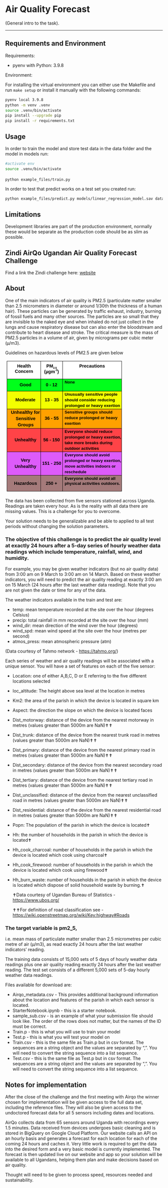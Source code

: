 # Air Quality Forecast

(General intro to the task).

---
## Requirements and Environment

Requirements:
- pyenv with Python: 3.9.8

Environment: 

For installing the virtual environment you can either use the Makefile and run `make setup` or install it manually with the following commands: 

```Bash
pyenv local 3.9.8
python -m venv .venv
source .venv/bin/activate
pip install --upgrade pip
pip install -r requirements.txt
```

## Usage

In order to train the model and store test data in the data folder and the model in models run:

```bash
#activate env
source .venv/bin/activate

python example_files/train.py  
```

In order to test that predict works on a test set you created run:

```bash
python example_files/predict.py models/linear_regression_model.sav data/X_test.csv data/y_test.csv
```

## Limitations

Development libraries are part of the production environment, normally these would be separate as the production code should be as slim as possible.

## Zindi AirQo Ugandan Air Quality Forecast Challenge

Find a link the Zindi challenge here:
[website](https://zindi.africa/competitions/airqo-ugandan-air-quality-forecast-challenge)

## About

One of the main indicators of air quality is PM2.5 (particulate matter smaller than 2.5 micrometers in diameter or around 1/30th the thickness of a human hair). These particles can be generated by traffic exhaust, industry, burning of fossil fuels and many other sources. The particles are so small that they are invisible to the naked eye and when inhaled do not just collect in the lungs and cause respiratory disease but can also enter the bloodstream and contribute to heart disease and stroke. The critical measure is the mass of PM2.5 particles in a volume of air, given by micrograms per cubic meter (µ/m3).

Guidelines on hazardous levels of PM2.5 are given below

!["Guidelines"](/images/guidelines.png?raw=true "Guidelines")

The data has been collected from five sensors stationed across Uganda. Readings are taken every hour. As is the reality with all data there are missing values. This is a challenge for you to overcome.

Your solution needs to be generalizable and be able to applied to all test periods without changing the solution parameters.

### The objective of this challenge is to predict the air quality level at exactly 24 hours after a 5-day series of hourly weather data readings which include temperature, rainfall, wind, and humidity.

For example, you may be given weather indicators (but no air quality data) from 3:00 am on 9 March to 3:00 am on 14 March. Based on these weather indicators, you will need to predict the air quality reading at exactly 3:00 am on 15 March (24 hours after the last weather data reading). 
Note that you are not given the date or time for any of the data.

The weather indicators available in the train and test are:

* temp: mean temperature recorded at the site over the hour (degrees Celsius)
* precip: total rainfall in mm recorded at the site over the hour (mm)
* wind_dir: mean direction of the wind over the hour (degrees)
* wind_spd: mean wind speed at the site over the hour (metres per second)
* atmos_press: mean atmospheric pressure (atm)

(Data courtesy of Tahmo network - https://tahmo.org/)

Each series of weather and air quality readings will be associated with a unique sensor. You will have a set of features on each of the five sensor:

* Location: one of either A,B,C, D or E referring to the five different locations selected
* loc_altitude: The height above sea level at the location in metres
* Km2: the area of the parish in which the device is located in square km
* Aspect: the direction the slope on which the device is located faces
* Dist_motorway: distance of the device from the nearest motorway in metres (values greater than 5000m are NaN)✝✝
* Dist_trunk: distance of the device from the nearest trunk road in metres (values greater than 5000m are NaN)✝✝
* Dist_primary: distance of the device from the nearest primary road in metres (values greater than 5000m are NaN)✝✝
* Dist_secondary: distance of the device from the nearest secondary road in metres (values greater than 5000m are NaN)✝✝
* Dist_tertiary: distance of the device from the nearest tertiary road in metres (values greater than 5000m are NaN)✝✝
* Dist_unclassified: distance of the device from the nearest unclassified road in metres (values greater than 5000m are NaN)✝✝
* Dist_residential: distance of the device from the nearest residential road in metres (values greater than 5000m are NaN)✝✝
* Popn: The population of the parish in which the device is located✝
* Hh: the number of households in the parish in which the device is located✝
* Hh_cook_charcoal: number of households in the parish in which the device is located which cook using charcoal✝
* Hh_cook_firewood: number of households in the parish in which the device is located which cook using firewood✝
* Hh_burn_waste: number of households in the parish in which the device is located which dispose of solid household waste by burning.✝

    ✝Data courtesy of Ugandan Bureau of Statistics - https://www.ubos.org/

    ✝✝For definition of road classification see - https://wiki.openstreetmap.org/wiki/Key:highway#Roads

### The target variable is pm2_5,
i.e. mean mass of particulate matter smaller than 2.5 micrometres per cubic metre of air (µ/m3), as read exactly 24 hours after the last weather indicators’ reading.

The training data consists of 15,000 sets of 5 days of hourly weather data readings plus one air quality reading exactly 24 hours after the last weather reading. The test set consists of a different 5,000 sets of 5-day hourly weather data readings.

Files available for download are:

* Airqo_metadata.csv - This provides additional background information about the location and features of the parish in which each sensor is located.
* StarterNotebook.ipynb - this is a starter notebook.
* sample_sub.csv - is an example of what your submission file should look like. The order of the rows does not matter, but the names of the ID must be correct.
* Train.p - this is what you will use to train your model
* Test.p - this is what you will test your model on
* Train.csv - this is the same file as Train.p but in csv format. The sequences are a string object and the values are separated by “,”. You will need to convert the string sequence into a list sequence.
* Test.csv - this is the same file as Test.p but in csv format. The sequences are a string object and the values are separated by “,”. You will need to convert the string sequence into a list sequence.

## Notes for implementation

After the close of the challenge and the first meeting with Airqo the winner chosen for implementation will be given access to the full data set, including the reference files. They will also be given access to the undoctored forecast data for all 5 sensors including dates and locations.

AirQo collects data from 65 sensors around Uganda with recordings every 1.5 minutes. Data received from devices undergoes basic cleaning and is stored in BigQuery on Google Cloud Platform. Our website calls an API on an hourly basis and generates a forecast for each location for each of the coming 24 hours and caches it. Very little work is required to get the data into the desired form and a very basic model is currently implemented. The forecast is then updated live on our website and app so your solution will be available to all Ugandans, helping them plan and make decisions based on air quality.

Thought will need to be given to process speed, resources needed and sustainability.
